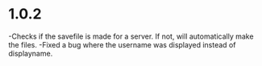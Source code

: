 # 1.0.2

-Checks if the savefile is made for a server. If not, will automatically make the files.
-Fixed a bug where the username was displayed instead of displayname.

